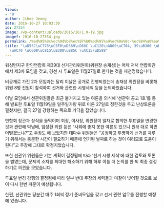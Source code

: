 ```yaml
---
Views:
- '8'
author: Jihee Jeong
date: 2016-10-27 10:03:30
id: 27354
image: /wp-content/uploads/2016/10/1.0-19.jpg
imagef: 2016-10-27354.jpg
permalink: /%ed%95%9c%ec%9d%b8%ec%97%b0%ed%95%a9%ed%9a%8c-%ec%84%a0%ea%b4%80%ec%9c%84-39%eb%8c%80-%ed%9a%8c%ec%9e%a5%ec%84%a0%ea%b1%b0-%ec%98%88%ec%a0%95%eb%8c%80%eb%a1%9c-%ea%b0%95%ed%96%89/
title: "\uD55C\uC778\uC5F0\uD569\uD68C \uC120\uAD00\uC704, 39\uB300 \uD68C\uC7A5\uC120\
  \uAC70 \uC608\uC815\uB300\uB85C \uAC15\uD589"
---
```


워싱턴지구 한인연합회 제39대 선거관리위원회(위원장 송재성)는 어제 저녁 연합회관에서 제3차 모임을 갖고, 경선 시 투표일은 11월27일로 한다는 것을 재천명했습니다.

비공개로 가진 2차 모임과는 달리 이날은 공개로 진행되었는데 송재성 위원장을 비롯해 위원 8명 전원이 참석하여 선거와 관련한 시행세칙 등을 논의하였습니다.

이날 모임에서 선관위원들은 최근 불거지고 있는 여론을 의식해 ‘선관위 공고 1호’를 통해 발표한 투표일 11월19일을 일주일가량 뒤로 미룬 27일로 정한것을 두고 난상토론을 펼쳤지만, 결국 27일 강행하는 쪽으로 가닥을 잡았습니다.

연합회 정관과 상식을 들먹이며 회장, 이사장, 위원장이 일차로 합의한 투표일을 변경한 것과 관련해 박남배, 임성환 위원 등은 “사회에 좋지 못한 여론도 있으니 원래 대로 하면 어떻겠느냐?”고 주장도 해 보았지만 대다수 위원들은 “공정하고 투명하게 선거를 치루기 위해서는 충분한 시간이 필요하기 때문에 연기된 날짜로 하는 것이 여러모로 도움이 된다”고 주장해 그대로 확정지었습니다.

또한 선관위 위원들은 기본 계획이 결정됨에 따라 ‘선거 시행 세칙’에 대한 검토와 토론을 벌였는데, 문제의 소지를 최대한 해소하기 위해 하루 이틀 더 논의를 한 되 최종 결정하기로 의견을 모았습니다.

투표일 변경 강행의 결정됨에 따라 일부 반대 주장의 세력들과 마찰이 빚어질 것으로 보여 다시 한번 파문이 예상됩니다.

한편, 선관위는 당분간 매주 1회씩 정기 준비모임을 갖고 선거 관련 업무를 진행할 예정에 있습니다.